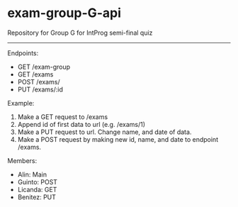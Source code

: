 # exam-group-G-api
Repository for Group G for IntProg semi-final quiz

---

Endpoints:
- GET /exam-group
- GET /exams
- POST /exams/ 
- PUT /exams/:id

Example:
1. Make a GET request to /exams
2. Append id of first data to url (e.g. /exams/1)
3. Make a PUT request to url. Change name, and date of data.
4. Make a POST request by making new id, name, and date to endpoint /exams.

Members:
- Alin: Main
- Guinto: POST
- Licanda: GET
- Benitez: PUT
